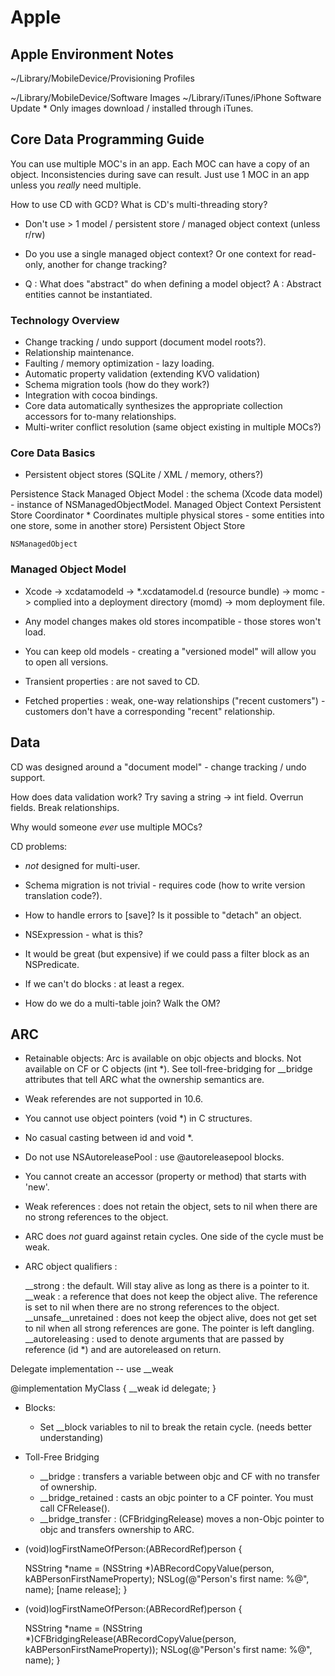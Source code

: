# Apple

## Apple Environment Notes

~/Library/MobileDevice/Provisioning Profiles

~/Library/MobileDevice/Software Images
~/Library/iTunes/iPhone Software Update
	* Only images download / installed through iTunes.

## Core Data Programming Guide

You can use multiple MOC's in an app. Each MOC can have a copy of an object. Inconsistencies during save can result. Just use 1 MOC in an app unless you *really* need multiple.

How to use CD with GCD? What is CD's multi-threading story?

* Don't use > 1 model / persistent store / managed object context (unless r/rw)

* Do you use a single managed object context? Or one context for read-only,
  another for change tracking?

* Q : What does "abstract" do when defining a model object?
  A : Abstract entities cannot be instantiated.

### Technology Overview ###

* Change tracking / undo support (document model roots?).
* Relationship maintenance.
* Faulting / memory optimization - lazy loading.
* Automatic property validation (extending KVO validation)
* Schema migration tools (how do they work?)
* Integration with cocoa bindings.
* Core data automatically synthesizes the appropriate collection accessors for to-many
  relationships.
* Multi-writer conflict resolution (same object existing in multiple MOCs?)

### Core Data Basics ###

* Persistent object stores (SQLite / XML / memory, others?)

Persistence Stack
	Managed Object Model : the schema (Xcode data model) - instance of NSManagedObjectModel.
	Managed Object Context
	Persistent Store Coordinator
        * Coordinates multiple physical stores - some entities into one store, some in another store)
	Persistent Object Store

	NSManagedObject

### Managed Object Model ###

* Xcode -> xcdatamodeld -> *.xcdatamodel.d (resource bundle) -> momc -> complied into a deployment
  directory (momd) -> mom deployment file.

* Any model changes makes old stores incompatible - those stores won't load.
* You can keep old models - creating a "versioned model" will allow you to open all versions.

* Transient properties : are not saved to CD.

* Fetched properties : weak, one-way relationships ("recent customers") - customers don't have a
  corresponding "recent" relationship.

## Data

CD was designed around a "document model" - change tracking / undo support.

How does data validation work? Try saving a string -> int field. Overrun fields. Break
relationships.

Why would someone *ever* use multiple MOCs?

CD problems:
* *not* designed for multi-user.
* Schema migration is not trivial - requires code (how to write version translation code?).

* How to handle errors to [save]? Is it possible to "detach" an object.

* NSExpression - what is this?

* It would be great (but expensive) if we could pass a filter block as an NSPredicate.
* If we can't do blocks : at least a regex.
* How do we do a multi-table join? Walk the OM?



## ARC

* Retainable objects: Arc is available on objc objects and blocks. Not available on CF or C objects
  (int *). See toll-free-bridging for __bridge attributes that tell ARC what the ownership semantics
  are.

* Weak referendes are not supported in 10.6.

* You cannot use object pointers (void *) in C structures.
* No casual casting between id and void *.

* Do not use NSAutoreleasePool : use @autoreleasepool blocks.
* You cannot create an accessor (property or method) that starts with 'new'.

* Weak references : does not retain the object, sets to nil when there are no strong references to
  the object.
* ARC does *not* guard against retain cycles. One side of the cycle must be weak.

* ARC object qualifiers :

	__strong : the default. Will stay alive as long as there is a pointer to it.  __weak : a
	reference that does not keep the object alive. The reference is set to nil when there are no
	strong references to the object.  __unsafe__unretained : does not keep the object alive, does
	not get set to nil when all strong references are gone. The pointer is left dangling.
	__autoreleasing : used to denote arguments that are passed by reference (id *) and are
	autoreleased on return.

Delegate implementation -- use __weak

@implementation MyClass { __weak id<MyDelegate> delegate; }


* Blocks:

	* Set __block variables to nil to break the retain cycle. (needs better understanding)

* Toll-Free Bridging
	* __bridge : transfers a variable between objc and CF with no transfer of ownership.
	* __bridge_retained : casts an objc pointer to a CF pointer. You must call CFRelease().
	* __bridge_transfer : (CFBridgingRelease) moves a non-Objc pointer to objc and transfers
      ownership to ARC.

- (void)logFirstNameOfPerson:(ABRecordRef)person {

    NSString *name = (NSString *)ABRecordCopyValue(person, kABPersonFirstNameProperty);
    NSLog(@"Person's first name: %@", name); [name release]; }

- (void)logFirstNameOfPerson:(ABRecordRef)person {

    NSString *name = (NSString *)CFBridgingRelease(ABRecordCopyValue(person,
    kABPersonFirstNameProperty)); NSLog(@"Person's first name: %@", name); }

